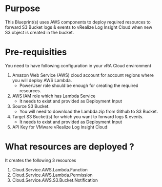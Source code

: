 # Purpose 

This Blueprint(s) uses AWS components to deploy required resources to forward S3 Bucket logs & events to vRealize Log Insight Cloud when new S3 object is created in the bucket.  

# Pre-requisities 

You need to have following configuration in your vRA Cloud environment

1.	Amazon Web Service (AWS) cloud account for account regions where you will deploy AWS Lambda.
	- PowerUser role should be enough for creating the required resources. 
2.	AWS IAM role which has Lambda Service 
	-	It needs to exist and provided as Deployment Input
3.	Source S3 Bucket.
	-	You will need to download the Lambda.zip from Github to S3 Bucket. 
4.	Target S3 Bucket(s) for which you want to forward logs & events.
	-	It needs to exist and provided as Deployment Input
5.	API Key for VMware vRealize Log Insight Cloud

# What resources are deployed ?

It creates the following 3 resources 

1.	Cloud.Service.AWS.Lambda.Function
2.	Cloud.Service.AWS.Lambda.Permission
3.	Cloud.Service.AWS.S3.Bucket.Notification

